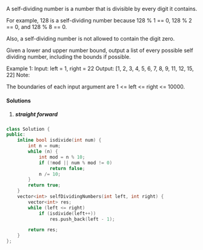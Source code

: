 A self-dividing number is a number that is divisible by every digit it contains.

For example, 128 is a self-dividing number because 128 % 1 == 0, 128 % 2 == 0, and 128 % 8 == 0.

Also, a self-dividing number is not allowed to contain the digit zero.

Given a lower and upper number bound, output a list of every possible self dividing number, including the bounds if possible.

Example 1:
Input: 
left = 1, right = 22
Output: [1, 2, 3, 4, 5, 6, 7, 8, 9, 11, 12, 15, 22]
Note:

The boundaries of each input argument are 1 <= left <= right <= 10000.

#### Solutions

1. ##### straight forward

```c++
class Solution {
public:
    inline bool isdivide(int num) {
        int n = num;
        while (n) {
            int mod = n % 10;
            if (!mod || num % mod != 0)
                return false;
            n /= 10;
        }
        return true;
    }
    vector<int> selfDividingNumbers(int left, int right) {
        vector<int> res;
        while (left <= right)
            if (isdivide(left++))
                res.push_back(left - 1);

        return res;
    }
};
```